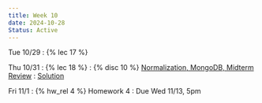 ```yaml
---
title: Week 10
date: 2024-10-28
Status: Active
---
```


Tue 10/29
: {% lec 17 %}

Thu 10/31
: {% lec 18 %}
: {% disc 10 %} [Normalization, MongoDB, Midterm Review](https://drive.google.com/file/d/1BkX2p-bajdWg-CJjtW74OC6b9PzJvJH8/view?usp=sharing)
  : [Solution](https://drive.google.com/file/d/1jPAWo9ZTxtcI3EZgP4qswvRz4vA1pUDf/view?usp=sharing)

Fri 11/1
: {% hw_rel 4 %} Homework 4
  : Due Wed 11/13, 5pm
